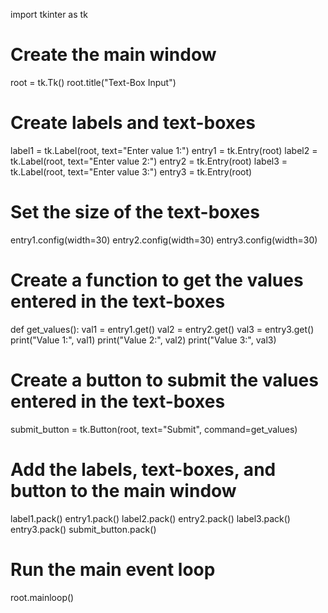 import tkinter as tk
# Create the main window
root = tk.Tk()
root.title("Text-Box Input")
# Create labels and text-boxes
label1 = tk.Label(root, text="Enter value 1:")
entry1 = tk.Entry(root)
label2 = tk.Label(root, text="Enter value 2:")
entry2 = tk.Entry(root)
label3 = tk.Label(root, text="Enter value 3:")
entry3 = tk.Entry(root)
# Set the size of the text-boxes
entry1.config(width=30)
entry2.config(width=30)
entry3.config(width=30)
# Create a function to get the values entered in the text-boxes
def get_values():
    val1 = entry1.get()
    val2 = entry2.get()
    val3 = entry3.get()
    print("Value 1:", val1)
    print("Value 2:", val2)
    print("Value 3:", val3)

# Create a button to submit the values entered in the text-boxes
submit_button = tk.Button(root, text="Submit", command=get_values)

# Add the labels, text-boxes, and button to the main window
label1.pack()
entry1.pack()
label2.pack()
entry2.pack()
label3.pack()
entry3.pack()
submit_button.pack()

# Run the main event loop
root.mainloop()



